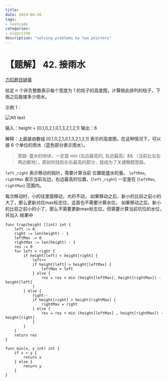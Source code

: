 ```yaml
---
title: 
date: 2024-04-26
tags:
- leetcode
categories:
- algorithm
description: "solving problems by two pointers"
---
```


# 【题解】 42. 接雨水 

[力扣题目链接](https://leetcode.cn/problems/trapping-rain-water/)

给定 n 个非负整数表示每个宽度为 1 的柱子的高度图，计算按此排列的柱子，下雨之后能接多少雨水。

示例 1：

![Alt text](https://assets.leetcode-cn.com/aliyun-lc-upload/uploads/2018/10/22/rainwatertrap.png)

输入：height = [0,1,0,2,1,0,1,3,2,1,2,1]
输出：6

解释：上面是由数组 [0,1,0,2,1,0,1,3,2,1,2,1] 表示的高度图，在这种情况下，可以接 6 个单位的雨水（蓝色部分表示雨水）。 

> 思路: 盛水的地块，一定是 min (左边最高的, 右边最高）&& （当前比左右两边都地），那如何找到左右最高的部分，就成为了关键解题思路。

`left` ,`right` 表示移动的指针，需要计算当前 位置能盛水的量。
`leftMax`, `rightMax` 表示当前左边，右边最高的位置，(`left` ,`right`) 一定是在 (`leftMax`, `rightMax`) 范围内。

每次移动时，小的往里面移动，大的不动，
如果移动之后，新小的比较之前小的大了，那么更新对应max标志位，这首也不需要计算水位。
如果移动之后，新小的比较之前小的小了，那么不需要更新max标志位，但需要计算当前坑位的水位，并加入 结果中

```
func trap(height []int) int {
	left := 0
    right := len(height) - 1
    leftMax := 0
    rightMax := len(height) - 1
    res := 0
    for left < right {
        if height[left] < height[right] {
            left++
            if height[left] > height[leftMax] {
                leftMax = left
            } else {
                res = res + min (height[leftMax], height[rightMax]) - height[left]
            }
        } else {
            right--   
            if height[right] > height[rightMax] {
                rightMax = right
            } else {
                res = res + min (height[leftMax] , height[rightMax]) - height[right]
            }
        }
    }
    return res
}

func min(x, y int) int {
    if x < y {
        return x
    } else {
        return y
    }
}
```